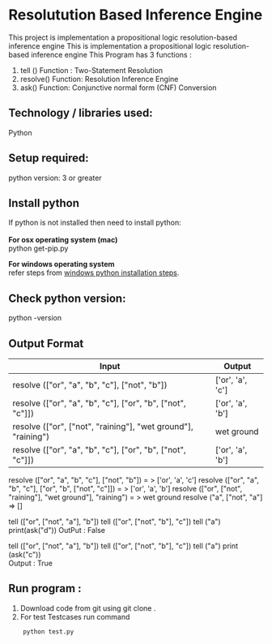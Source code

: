# Resolutution Based Inference Engine
This project  is implementation a propositional logic resolution-based inference engine
This is implementation a propositional logic resolution-based inference engine
This Program has 3 functions : 

1. tell () Function : Two-Statement Resolution
2. resolve() Function: Resolution Inference Engine
3. ask() Function:  Conjunctive normal form (CNF) Conversion

## Technology / libraries used: <br />
Python

## Setup required:<br />
python version: 3 or greater<br />

## Install python <br />
If python is not installed then need to install python:<br />
<br />
**For  osx operating system (mac)**<br />
	python get-pip.py 

**For windows operating system**<br />
	refer steps from [windows python installation steps](https://docs.python.org/3/using/windows.html).
	

## Check python version:
python -version

## Output Format 

| Input  					 		| Output 		|
| --------------------------------------------------------------| --------------------- |
| resolve (["or", "a", "b", "c"], ["not", "b"])  		| ['or', 'a', 'c'] 	|
| resolve (["or", "a", "b", "c"], ["or", "b", ["not", "c"]])    | ['or', 'a', 'b']  	|
| resolve (["or", ["not", "raining"], "wet ground"], "raining") | wet ground 	        |
| resolve (["or", "a", "b", "c"], ["or", "b", ["not", "c"]])    | ['or', 'a', 'b']  	|

resolve (["or", "a", "b", "c"], ["not", "b"]) = > ['or', 'a', 'c']
resolve (["or", "a", "b", "c"], ["or", "b", ["not", "c"]])  = >  ['or', 'a', 'b']
resolve (["or", ["not", "raining"], "wet ground"], "raining") = > wet ground
resolve ("a", ["not", "a"] =>  []

tell (["or", ["not", "a"], "b"])
tell (["or", ["not", "b"], "c"])
tell ("a")
print(ask("d"))
OutPut :   False


tell (["or", ["not", "a"], "b"])
tell (["or", ["not", "b"], "c"])
tell ("a")
print (ask("c"))  
Output : True

## Run program : <br />
1. Download code from git  using  git clone .
2. For test Testcases run command
```
	python test.py
```	

